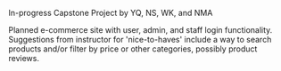In-progress Capstone Project by YQ, NS, WK, and NMA

Planned e-commerce site with user, admin, and staff login functionality. Suggestions from instructor for 'nice-to-haves' include a way to search products and/or filter by price or other categories, possibly product reviews.